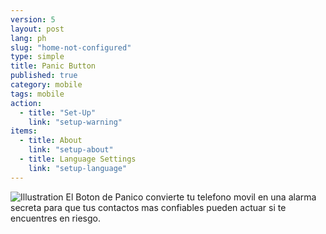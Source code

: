 ```yaml
---
version: 5
layout: post
lang: ph
slug: "home-not-configured"
type: simple
title: Panic Button
published: true
category: mobile
tags: mobile
action: 
  - title: "Set-Up"
    link: "setup-warning"
items: 
  - title: About
    link: "setup-about"
  - title: Language Settings
    link: "setup-language"
---
```


![Illustration](/media/mobile/home-not-configured-small.png) El Boton de Panico convierte tu telefono movil en una alarma secreta para que tus contactos mas confiables pueden actuar si te encuentres en riesgo.